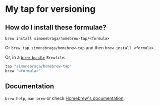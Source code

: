 # My tap for versioning

## How do I install these formulae?

`brew install simonebraga/homebrew-tap/<formula>`

Or `brew tap simonebraga/homebrew-tap` and then `brew install <formula>`.

Or, in a [`brew bundle`](https://github.com/Homebrew/homebrew-bundle) `Brewfile`:

```ruby
tap "simonebraga/homebrew-tap"
brew "<formula>"
```

## Documentation

`brew help`, `man brew` or check [Homebrew's documentation](https://docs.brew.sh).
